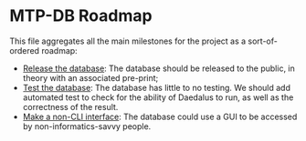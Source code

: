 # MTP-DB Roadmap

This file aggregates all the main milestones for the project as a sort-of-ordered roadmap:

- [Release the database](https://github.com/CMA-Lab/MTP-DB/issues/29): The database should be released to the public, in theory with an associated pre-print;
- [Test the database](https://github.com/CMA-Lab/MTP-DB/issues/30): The database has little to no testing. We should add automated test to check for the ability of Daedalus to run, as well as the correctness of the result.
- [Make a non-CLI interface](https://github.com/CMA-Lab/MTP-DB/issues/31): The database could use a GUI to be accessed by non-informatics-savvy people.

